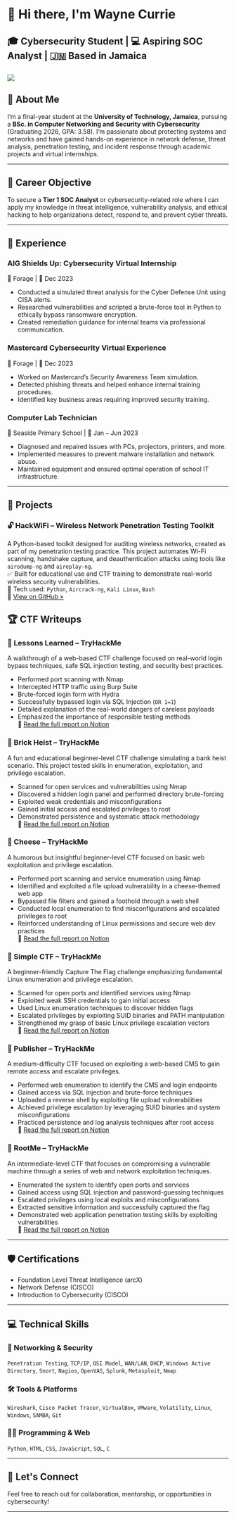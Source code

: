 # 👋 Hi there, I'm Wayne Currie  
🎓 Cybersecurity Student | 💻 Aspiring SOC Analyst | 🇯🇲 Based in Jamaica 
---
<a href="https://www.linkedin.com/in/wayne-currie-971176360/"><img src="https://img.shields.io/badge/-LinkedIn-0072b1?&style=for-the-badge&logo=linkedin&logoColor=white" /></a>
---

## 🧠 About Me  
I’m a final-year student at the **University of Technology, Jamaica**, pursuing a **BSc. in Computer Networking and Security with Cybersecurity** (Graduating 2026, GPA: 3.58). I’m passionate about protecting systems and networks and have gained hands-on experience in network defense, threat analysis, penetration testing, and incident response through academic projects and virtual internships.

---

## 🎯 Career Objective  
To secure a **Tier 1 SOC Analyst** or cybersecurity-related role where I can apply my knowledge in threat intelligence, vulnerability analysis, and ethical hacking to help organizations detect, respond to, and prevent cyber threats.

---
## 💼 Experience

### AIG Shields Up: Cybersecurity Virtual Internship  
📍 Forage | 📅 Dec 2023  
- Conducted a simulated threat analysis for the Cyber Defense Unit using CISA alerts.  
- Researched vulnerabilities and scripted a brute-force tool in Python to ethically bypass ransomware encryption.  
- Created remediation guidance for internal teams via professional communication.

### Mastercard Cybersecurity Virtual Experience  
📍 Forage | 📅 Dec 2023  
- Worked on Mastercard’s Security Awareness Team simulation.  
- Detected phishing threats and helped enhance internal training procedures. 
- Identified key business areas requiring improved security training.

### Computer Lab Technician  
📍 Seaside Primary School | 📅 Jan – Jun 2023  
- Diagnosed and repaired issues with PCs, projectors, printers, and more.  
- Implemented measures to prevent malware installation and network abuse.  
- Maintained equipment and ensured optimal operation of school IT infrastructure.

---
## 🧪 Projects
### 🔓 HackWiFi – Wireless Network Penetration Testing Toolkit  
A Python-based toolkit designed for auditing wireless networks, created as part of my penetration testing practice. This project automates Wi-Fi scanning, handshake capture, and deauthentication attacks using tools like `airodump-ng` and `aireplay-ng`.  
✅ Built for educational use and CTF training to demonstrate real-world wireless security vulnerabilities.  
🔧 Tech used: `Python`, `Aircrack-ng`, `Kali Linux`, `Bash`  
📎 [View on GitHub »](https://github.com/whoiscurrie/hackwifi)

## 🏆 CTF Writeups
### 🔐 Lessons Learned – TryHackMe  
A walkthrough of a web-based CTF challenge focused on real-world login bypass techniques, safe SQL injection testing, and security best practices.  
- Performed port scanning with Nmap  
- Intercepted HTTP traffic using Burp Suite  
- Brute-forced login form with Hydra  
- Successfully bypassed login via SQL Injection (`OR 1=1`)  
- Detailed explanation of the real-world dangers of careless payloads  
- Emphasized the importance of responsible testing methods  
📄 [Read the full report on Notion](https://www.notion.so/Lessons-Learned-THM-79335f2ba80444049df5708523d8f0d2?pvs=4)

### 🧱 Brick Heist – TryHackMe  
A fun and educational beginner-level CTF challenge simulating a bank heist scenario. This project tested skills in enumeration, exploitation, and privilege escalation.  
- Scanned for open services and vulnerabilities using Nmap  
- Discovered a hidden login panel and performed directory brute-forcing  
- Exploited weak credentials and misconfigurations  
- Gained initial access and escalated privileges to root  
- Demonstrated persistence and systematic attack methodology  
📄 [Read the full report on Notion](https://www.notion.so/Brick-Heist-THM-11722cd1659c80aead13c91995bb725f?pvs=4)

### 🧀 Cheese – TryHackMe  
A humorous but insightful beginner-level CTF focused on basic web exploitation and privilege escalation.  
- Performed port scanning and service enumeration using Nmap  
- Identified and exploited a file upload vulnerability in a cheese-themed web app  
- Bypassed file filters and gained a foothold through a web shell  
- Conducted local enumeration to find misconfigurations and escalated privileges to root  
- Reinforced understanding of Linux permissions and secure web dev practices  
📄 [Read the full report on Notion](https://www.notion.so/Cheese-THM-c288e2bb13f14c4ea90b5b3e35761c01?pvs=4)

### 🧨 Simple CTF – TryHackMe  
A beginner-friendly Capture The Flag challenge emphasizing fundamental Linux enumeration and privilege escalation.  
- Scanned for open ports and identified services using Nmap  
- Exploited weak SSH credentials to gain initial access  
- Used Linux enumeration techniques to discover hidden flags  
- Escalated privileges by exploiting SUID binaries and PATH manipulation  
- Strengthened my grasp of basic Linux privilege escalation vectors  
📄 [Read the full report on Notion](https://www.notion.so/Simple-CTF-THM-11822cd1659c80dabb45e92fa7c7a8bd?pvs=4)

### 📰 Publisher – TryHackMe  
A medium-difficulty CTF focused on exploiting a web-based CMS to gain remote access and escalate privileges.  
- Performed web enumeration to identify the CMS and login endpoints  
- Gained access via SQL injection and brute-force techniques  
- Uploaded a reverse shell by exploiting file upload vulnerabilities  
- Achieved privilege escalation by leveraging SUID binaries and system misconfigurations  
- Practiced persistence and log analysis techniques after root access  
📄 [Read the full report on Notion](https://www.notion.so/Publisher-THM-11922cd1659c807bbd66d09e3f1ae6d1?pvs=4)

### 🧩 RootMe – TryHackMe  
An intermediate-level CTF that focuses on compromising a vulnerable machine through a series of web and network exploitation techniques.  
- Enumerated the system to identify open ports and services  
- Gained access using SQL injection and password-guessing techniques  
- Escalated privileges using local exploits and misconfigurations  
- Extracted sensitive information and successfully captured the flag  
- Demonstrated web application penetration testing skills by exploiting vulnerabilities  
📄 [Read the full report on Notion](https://www.notion.so/RootMe-THM-11a22cd1659c80a48241dd207ff39141?pvs=4)



---

## 🛡️ Certifications  
- Foundation Level Threat Intelligence (arcX)  
- Network Defense (CISCO)  
- Introduction to Cybersecurity (CISCO)

---

## 💻 Technical Skills  

### 🧵 Networking & Security  
`Penetration Testing`, `TCP/IP`, `OSI Model`, `WAN/LAN`, `DHCP`, `Windows Active Directory`, `Snort`, `Nagios`, `OpenVAS`, `Splunk`, `Metasploit`, `Nmap`

### 🛠 Tools & Platforms  
`Wireshark`, `Cisco Packet Tracer`, `VirtualBox`, `VMware`, `Volatility`, `Linux`, `Windows`, `SAMBA`, `Git`

### 🧑‍💻 Programming & Web  
`Python`, `HTML`, `CSS`, `JavaScript`, `SQL`, `C`

---

## 🚀 Let's Connect  
Feel free to reach out for collaboration, mentorship, or opportunities in cybersecurity!



---
